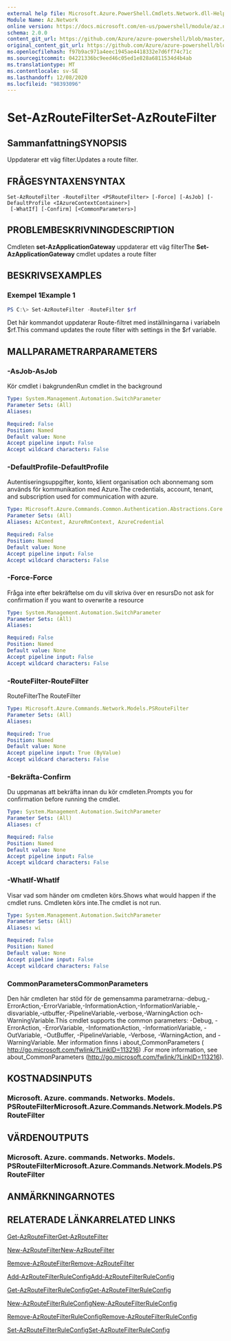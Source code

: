 ```yaml
---
external help file: Microsoft.Azure.PowerShell.Cmdlets.Network.dll-Help.xml
Module Name: Az.Network
online version: https://docs.microsoft.com/en-us/powershell/module/az.network/set-azroutefilter
schema: 2.0.0
content_git_url: https://github.com/Azure/azure-powershell/blob/master/src/Network/Network/help/Set-AzRouteFilter.md
original_content_git_url: https://github.com/Azure/azure-powershell/blob/master/src/Network/Network/help/Set-AzRouteFilter.md
ms.openlocfilehash: f97b9ac971a4eec1945ae4418332e7d6ff74c71c
ms.sourcegitcommit: 04221336bc9eed46c05ed1e828a6811534d4b4ab
ms.translationtype: MT
ms.contentlocale: sv-SE
ms.lasthandoff: 12/08/2020
ms.locfileid: "98393096"
---
```

# <span data-ttu-id="a0a8c-101">Set-AzRouteFilter</span><span class="sxs-lookup"><span data-stu-id="a0a8c-101">Set-AzRouteFilter</span></span>

## <span data-ttu-id="a0a8c-102">Sammanfattning</span><span class="sxs-lookup"><span data-stu-id="a0a8c-102">SYNOPSIS</span></span>
<span data-ttu-id="a0a8c-103">Uppdaterar ett väg filter.</span><span class="sxs-lookup"><span data-stu-id="a0a8c-103">Updates a route filter.</span></span>

## <span data-ttu-id="a0a8c-104">FRÅGESYNTAXEN</span><span class="sxs-lookup"><span data-stu-id="a0a8c-104">SYNTAX</span></span>

```
Set-AzRouteFilter -RouteFilter <PSRouteFilter> [-Force] [-AsJob] [-DefaultProfile <IAzureContextContainer>]
 [-WhatIf] [-Confirm] [<CommonParameters>]
```

## <span data-ttu-id="a0a8c-105">PROBLEMBESKRIVNING</span><span class="sxs-lookup"><span data-stu-id="a0a8c-105">DESCRIPTION</span></span>
<span data-ttu-id="a0a8c-106">Cmdleten **set-AzApplicationGateway** uppdaterar ett väg filter</span><span class="sxs-lookup"><span data-stu-id="a0a8c-106">The **Set-AzApplicationGateway** cmdlet updates a route filter</span></span>

## <span data-ttu-id="a0a8c-107">BESKRIVS</span><span class="sxs-lookup"><span data-stu-id="a0a8c-107">EXAMPLES</span></span>

### <span data-ttu-id="a0a8c-108">Exempel 1</span><span class="sxs-lookup"><span data-stu-id="a0a8c-108">Example 1</span></span>
```powershell
PS C:\> Set-AzRouteFilter -RouteFilter $rf
```

<span data-ttu-id="a0a8c-109">Det här kommandot uppdaterar Route-filtret med inställningarna i variabeln $rf.</span><span class="sxs-lookup"><span data-stu-id="a0a8c-109">This command updates the route filter with settings in the $rf variable.</span></span>

## <span data-ttu-id="a0a8c-110">MALLPARAMETRAR</span><span class="sxs-lookup"><span data-stu-id="a0a8c-110">PARAMETERS</span></span>

### <span data-ttu-id="a0a8c-111">-AsJob</span><span class="sxs-lookup"><span data-stu-id="a0a8c-111">-AsJob</span></span>
<span data-ttu-id="a0a8c-112">Kör cmdlet i bakgrunden</span><span class="sxs-lookup"><span data-stu-id="a0a8c-112">Run cmdlet in the background</span></span>

```yaml
Type: System.Management.Automation.SwitchParameter
Parameter Sets: (All)
Aliases:

Required: False
Position: Named
Default value: None
Accept pipeline input: False
Accept wildcard characters: False
```

### <span data-ttu-id="a0a8c-113">-DefaultProfile</span><span class="sxs-lookup"><span data-stu-id="a0a8c-113">-DefaultProfile</span></span>
<span data-ttu-id="a0a8c-114">Autentiseringsuppgifter, konto, klient organisation och abonnemang som används för kommunikation med Azure.</span><span class="sxs-lookup"><span data-stu-id="a0a8c-114">The credentials, account, tenant, and subscription used for communication with azure.</span></span>

```yaml
Type: Microsoft.Azure.Commands.Common.Authentication.Abstractions.Core.IAzureContextContainer
Parameter Sets: (All)
Aliases: AzContext, AzureRmContext, AzureCredential

Required: False
Position: Named
Default value: None
Accept pipeline input: False
Accept wildcard characters: False
```

### <span data-ttu-id="a0a8c-115">-Force</span><span class="sxs-lookup"><span data-stu-id="a0a8c-115">-Force</span></span>
<span data-ttu-id="a0a8c-116">Fråga inte efter bekräftelse om du vill skriva över en resurs</span><span class="sxs-lookup"><span data-stu-id="a0a8c-116">Do not ask for confirmation if you want to overwrite a resource</span></span>

```yaml
Type: System.Management.Automation.SwitchParameter
Parameter Sets: (All)
Aliases:

Required: False
Position: Named
Default value: None
Accept pipeline input: False
Accept wildcard characters: False
```

### <span data-ttu-id="a0a8c-117">-RouteFilter</span><span class="sxs-lookup"><span data-stu-id="a0a8c-117">-RouteFilter</span></span>
<span data-ttu-id="a0a8c-118">RouteFilter</span><span class="sxs-lookup"><span data-stu-id="a0a8c-118">The RouteFilter</span></span>

```yaml
Type: Microsoft.Azure.Commands.Network.Models.PSRouteFilter
Parameter Sets: (All)
Aliases:

Required: True
Position: Named
Default value: None
Accept pipeline input: True (ByValue)
Accept wildcard characters: False
```

### <span data-ttu-id="a0a8c-119">-Bekräfta</span><span class="sxs-lookup"><span data-stu-id="a0a8c-119">-Confirm</span></span>
<span data-ttu-id="a0a8c-120">Du uppmanas att bekräfta innan du kör cmdleten.</span><span class="sxs-lookup"><span data-stu-id="a0a8c-120">Prompts you for confirmation before running the cmdlet.</span></span>

```yaml
Type: System.Management.Automation.SwitchParameter
Parameter Sets: (All)
Aliases: cf

Required: False
Position: Named
Default value: None
Accept pipeline input: False
Accept wildcard characters: False
```

### <span data-ttu-id="a0a8c-121">-WhatIf</span><span class="sxs-lookup"><span data-stu-id="a0a8c-121">-WhatIf</span></span>
<span data-ttu-id="a0a8c-122">Visar vad som händer om cmdleten körs.</span><span class="sxs-lookup"><span data-stu-id="a0a8c-122">Shows what would happen if the cmdlet runs.</span></span> <span data-ttu-id="a0a8c-123">Cmdleten körs inte.</span><span class="sxs-lookup"><span data-stu-id="a0a8c-123">The cmdlet is not run.</span></span>

```yaml
Type: System.Management.Automation.SwitchParameter
Parameter Sets: (All)
Aliases: wi

Required: False
Position: Named
Default value: None
Accept pipeline input: False
Accept wildcard characters: False
```

### <span data-ttu-id="a0a8c-124">CommonParameters</span><span class="sxs-lookup"><span data-stu-id="a0a8c-124">CommonParameters</span></span>
<span data-ttu-id="a0a8c-125">Den här cmdleten har stöd för de gemensamma parametrarna:-debug,-ErrorAction,-ErrorVariable,-InformationAction,-InformationVariable,-disvariable,-utbuffer,-PipelineVariable,-verbose,-WarningAction och-WarningVariable.</span><span class="sxs-lookup"><span data-stu-id="a0a8c-125">This cmdlet supports the common parameters: -Debug, -ErrorAction, -ErrorVariable, -InformationAction, -InformationVariable, -OutVariable, -OutBuffer, -PipelineVariable, -Verbose, -WarningAction, and -WarningVariable.</span></span> <span data-ttu-id="a0a8c-126">Mer information finns i about_CommonParameters ( http://go.microsoft.com/fwlink/?LinkID=113216) .</span><span class="sxs-lookup"><span data-stu-id="a0a8c-126">For more information, see about_CommonParameters (http://go.microsoft.com/fwlink/?LinkID=113216).</span></span>

## <span data-ttu-id="a0a8c-127">KOSTNADS</span><span class="sxs-lookup"><span data-stu-id="a0a8c-127">INPUTS</span></span>

### <span data-ttu-id="a0a8c-128">Microsoft. Azure. commands. Networks. Models. PSRouteFilter</span><span class="sxs-lookup"><span data-stu-id="a0a8c-128">Microsoft.Azure.Commands.Network.Models.PSRouteFilter</span></span>

## <span data-ttu-id="a0a8c-129">VÄRDEN</span><span class="sxs-lookup"><span data-stu-id="a0a8c-129">OUTPUTS</span></span>

### <span data-ttu-id="a0a8c-130">Microsoft. Azure. commands. Networks. Models. PSRouteFilter</span><span class="sxs-lookup"><span data-stu-id="a0a8c-130">Microsoft.Azure.Commands.Network.Models.PSRouteFilter</span></span>

## <span data-ttu-id="a0a8c-131">ANMÄRKNINGAR</span><span class="sxs-lookup"><span data-stu-id="a0a8c-131">NOTES</span></span>

## <span data-ttu-id="a0a8c-132">RELATERADE LÄNKAR</span><span class="sxs-lookup"><span data-stu-id="a0a8c-132">RELATED LINKS</span></span>

[<span data-ttu-id="a0a8c-133">Get-AzRouteFilter</span><span class="sxs-lookup"><span data-stu-id="a0a8c-133">Get-AzRouteFilter</span></span>](./Get-AzRouteFilter.md)

[<span data-ttu-id="a0a8c-134">New-AzRouteFilter</span><span class="sxs-lookup"><span data-stu-id="a0a8c-134">New-AzRouteFilter</span></span>](./New-AzRouteFilter.md)

[<span data-ttu-id="a0a8c-135">Remove-AzRouteFilter</span><span class="sxs-lookup"><span data-stu-id="a0a8c-135">Remove-AzRouteFilter</span></span>](./Remove-AzRouteFilter.md)

[<span data-ttu-id="a0a8c-136">Add-AzRouteFilterRuleConfig</span><span class="sxs-lookup"><span data-stu-id="a0a8c-136">Add-AzRouteFilterRuleConfig</span></span>](./Add-AzRouteFilterRuleConfig.md)

[<span data-ttu-id="a0a8c-137">Get-AzRouteFilterRuleConfig</span><span class="sxs-lookup"><span data-stu-id="a0a8c-137">Get-AzRouteFilterRuleConfig</span></span>](./Get-AzRouteFilterRuleConfig.md)

[<span data-ttu-id="a0a8c-138">New-AzRouteFilterRuleConfig</span><span class="sxs-lookup"><span data-stu-id="a0a8c-138">New-AzRouteFilterRuleConfig</span></span>](./New-AzRouteFilterRuleConfig.md)

[<span data-ttu-id="a0a8c-139">Remove-AzRouteFilterRuleConfig</span><span class="sxs-lookup"><span data-stu-id="a0a8c-139">Remove-AzRouteFilterRuleConfig</span></span>](./Remove-AzRouteFilterRuleConfig.md)

[<span data-ttu-id="a0a8c-140">Set-AzRouteFilterRuleConfig</span><span class="sxs-lookup"><span data-stu-id="a0a8c-140">Set-AzRouteFilterRuleConfig</span></span>](./Set-AzRouteFilterRuleConfig.md)
